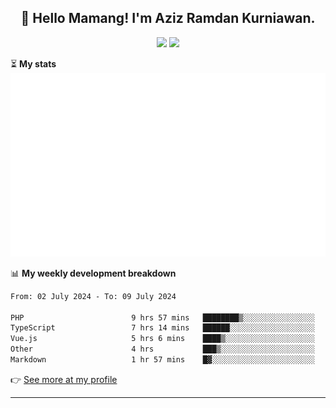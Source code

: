 <h2 align="center">👋 Hello Mamang! I'm Aziz Ramdan Kurniawan.</h2>  
<p align="center">
  <img src="https://komarev.com/ghpvc/?username=azizramdan">
  <img src="https://wakatime.com/badge/user/90056fa0-4c31-4eca-954e-2a3ac05896f9.svg">
</p>
    
⏳ **My stats**  
![](https://raw.githubusercontent.com/azizramdan/github-stats/master/generated/overview.svg#gh-dark-mode-only)

📊 **My weekly development breakdown**
<!--START_SECTION:waka-->

```txt
From: 02 July 2024 - To: 09 July 2024

PHP                        9 hrs 57 mins   ████████▒░░░░░░░░░░░░░░░░   33.53 %
TypeScript                 7 hrs 14 mins   ██████░░░░░░░░░░░░░░░░░░░   24.41 %
Vue.js                     5 hrs 6 mins    ████▒░░░░░░░░░░░░░░░░░░░░   17.20 %
Other                      4 hrs           ███▒░░░░░░░░░░░░░░░░░░░░░   13.49 %
Markdown                   1 hr 57 mins    █▓░░░░░░░░░░░░░░░░░░░░░░░   06.60 %
```

<!--END_SECTION:waka-->
👉 [See more at my profile](https://wakatime.com/@azizramdan)
***

